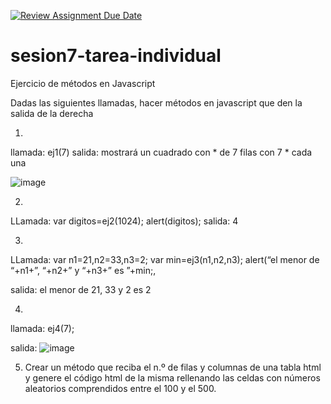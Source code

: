[![Review Assignment Due Date](https://classroom.github.com/assets/deadline-readme-button-24ddc0f5d75046c5622901739e7c5dd533143b0c8e959d652212380cedb1ea36.svg)](https://classroom.github.com/a/AbPYemCx)
# sesion7-tarea-individual
Ejercicio de métodos en Javascript

Dadas las siguientes llamadas, hacer métodos en javascript que den la salida de la derecha

1)
llamada: ej1(7)
salida: mostrará un cuadrado con * de 7 filas con 7 * cada una

![image](https://github.com/organizacion-sesion-3-mjesus-sanvalero/sesion7-tarea-individual/assets/157600670/3c54ca0b-7ca1-4193-8f7c-2b5f8641c238)

2)
LLamada: var digitos=ej2(1024);
alert(digitos);
salida: 4

3)
LLamada: var n1=21,n2=33,n3=2;
var min=ej3(n1,n2,n3);
alert(“el menor de “+n1+”, “+n2+” y “+n3+” es ”+min;,

salida: el menor de 21, 33 y 2 es 2

4)
llamada: ej4(7);

salida: ![image](https://github.com/organizacion-sesion-3-mjesus-sanvalero/sesion7-tarea-individual/assets/157600670/c61c5c9f-9534-46ef-9b2f-75154455744f)

5) Crear un método que reciba el n.º de filas y columnas de una tabla html y genere el código html de la misma rellenando las celdas con números aleatorios comprendidos entre el 100 y el 500. 

